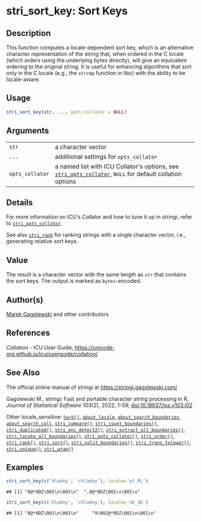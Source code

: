 # stri_sort_key: Sort Keys

## Description

This function computes a locale-dependent sort key, which is an alternative character representation of the string that, when ordered in the C locale (which orders using the underlying bytes directly), will give an equivalent ordering to the original string. It is useful for enhancing algorithms that sort only in the C locale (e.g., the `strcmp` function in libc) with the ability to be locale-aware.

## Usage

``` r
stri_sort_key(str, ..., opts_collator = NULL)
```

## Arguments

|                 |                                                                                                                                                             |
|-----------------|-------------------------------------------------------------------------------------------------------------------------------------------------------------|
| `str`           | a character vector                                                                                                                                          |
| `...`           | additional settings for `opts_collator`                                                                                                                     |
| `opts_collator` | a named list with <span class="pkg">ICU</span> Collator\'s options, see [`stri_opts_collator`](stri_opts_collator.md), `NULL` for default collation options |

## Details

For more information on <span class="pkg">ICU</span>\'s Collator and how to tune it up in <span class="pkg">stringi</span>, refer to [`stri_opts_collator`](stri_opts_collator.md).

See also [`stri_rank`](stri_rank.md) for ranking strings with a single character vector, i.e., generating relative sort keys.

## Value

The result is a character vector with the same length as `str` that contains the sort keys. The output is marked as `bytes`-encoded.

## Author(s)

[Marek Gagolewski](https://www.gagolewski.com/) and other contributors

## References

*Collation* - ICU User Guide, <https://unicode-org.github.io/icu/userguide/collation/>

## See Also

The official online manual of <span class="pkg">stringi</span> at <https://stringi.gagolewski.com/>

Gagolewski M., <span class="pkg">stringi</span>: Fast and portable character string processing in R, *Journal of Statistical Software* 103(2), 2022, 1-59, [doi:10.18637/jss.v103.i02](https://doi.org/10.18637/jss.v103.i02)

Other locale_sensitive: [`%s<%()`](+25s+3C+25.md), [`about_locale`](about_locale.md), [`about_search_boundaries`](about_search_boundaries.md), [`about_search_coll`](about_search_coll.md), [`stri_compare()`](stri_compare.md), [`stri_count_boundaries()`](stri_count_boundaries.md), [`stri_duplicated()`](stri_duplicated.md), [`stri_enc_detect2()`](stri_enc_detect2.md), [`stri_extract_all_boundaries()`](stri_extract_boundaries.md), [`stri_locate_all_boundaries()`](stri_locate_boundaries.md), [`stri_opts_collator()`](stri_opts_collator.md), [`stri_order()`](stri_order.md), [`stri_rank()`](stri_rank.md), [`stri_sort()`](stri_sort.md), [`stri_split_boundaries()`](stri_split_boundaries.md), [`stri_trans_tolower()`](stri_trans_casemap.md), [`stri_unique()`](stri_unique.md), [`stri_wrap()`](stri_wrap.md)

## Examples




```r
stri_sort_key(c('hladny', 'chladny'), locale='pl_PL')
```

```
## [1] "8@*0DZ\001\n\001\n"  ".8@*0DZ\001\v\001\v"
```

```r
stri_sort_key(c('hladny', 'chladny'), locale='sk_SK')
```

```
## [1] "8@*0DZ\001\n\001\n"     "9\002@*0DZ\001\n\001\n"
```
